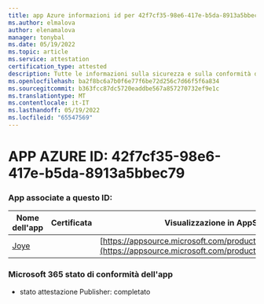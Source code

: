 ```yaml
---
title: app Azure informazioni id per 42f7cf35-98e6-417e-b5da-8913a5bbec79
ms.author: elmalova
author: elenamalova
manager: tonybal
ms.date: 05/19/2022
ms.topic: article
ms.service: attestation
certification_type: attested
description: Tutte le informazioni sulla sicurezza e sulla conformità disponibili per 42f7cf35-98e6-417e-b5da-8913a5bbec79.
ms.openlocfilehash: ba2f8bc6a7b0f6e77f6be72d256c7d66f5f6a834
ms.sourcegitcommit: b363fcc87dc5720eaddbe567a857270732ef9e1c
ms.translationtype: MT
ms.contentlocale: it-IT
ms.lasthandoff: 05/19/2022
ms.locfileid: "65547569"
---
```

# <a name="azure-app-id-42f7cf35-98e6-417e-b5da-8913a5bbec79"></a>APP AZURE ID: 42f7cf35-98e6-417e-b5da-8913a5bbec79


### <a name="apps-associated-with-this-id"></a>App associate a questo ID:
| **Nome dell'app** | **Certificata** | **Visualizzazione in AppSource** |
|--------------|---------------|-----------------------|
| [Joye](../forward/WA200003413.md) |  | [https://appsource.microsoft.com/product/office/WA200003413](https://appsource.microsoft.com/product/office/WA200003413) |

### <a name="microsoft-365-app-compliance-status"></a>Microsoft 365 stato di conformità dell'app
- stato attestazione Publisher: completato
